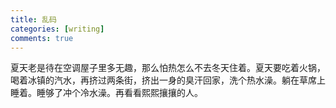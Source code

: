 ```yaml
---
title: 乱码
categories: [writing]
comments: true
---
```


夏天老是待在空调屋子里多无趣，那么怕热怎么不去冬天住着。夏天要吃着火锅，喝着冰镇的汽水，再挤过两条街，挤出一身的臭汗回家，洗个热水澡。躺在草席上睡着。睡够了冲个冷水澡。再看看熙熙攘攘的人。 
